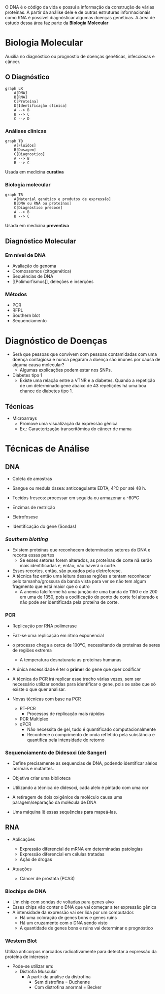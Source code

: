O DNA é o código da vida e possui a informação da construção de várias proteínas. A partir da análise dele e de outras estruturas informacionais como RNA é possível diagnósticar algumas doenças genéticas.
A área de estudo dessa área faz parte da **Biologia Molecular**

# Biologia Molecular
Auxilia no diagnóstico ou prognostio de doenças genéticas, infecciosas e câncer.

## O Diagnóstico

```mermaid
graph LR
	A[DNA]
	B[RNA]
	C[Proteína]
	D[Identificação clínica]
	A --> B
	B --> C
	C --> D

```

### Análises clínicas
```mermaid
graph TB
	A[Fluidos]
	B[Dosagem]
	C[Diagnostico]
	A --> B
	B --> C

```
Usada em medicina **curativa**

### Biologia molecular
```mermaid
graph TB
	A[Material genético e produtos de expressão]
	B[DNA ou RNA ou proteínas]
	C[Diagnóstico precoce]
	A --> B
	B --> C

```
Usada em medicina **preventiva**

## Diagnóstico Molecular

### Em nível de DNA
- Avaliação do genoma
- Cromossomos (citogenética)
- Sequências de DNA
- [[Polimorfismos]], deleções e inserções

### Métodos
- PCR
- RFPL
- Southern blot
- Sequenciamento

# Diagnóstico de Doenças
- Será que pessoas que convivem com pessoas contamidadas com uma doença contagiosa e nunca pegaram a doença são imunes por causa de alguma causa molecular?
	- Algumas explicações podem estar nos SNPs.
- Diabetes tipo 1
	- Existe uma relação entre a VTNR e a diabetes. Quando a repetição de um determinado gene abaixo de 43 repetições há uma boa chance de diabetes tipo 1.

## Técnicas
- Microarrays
	- Promove uma visualização da expressão gênica
	- Ex.: Caracterização transcritômica do câncer de mama

# Técnicas de Análise

## DNA
- Coleta de amostras
- Sangue ou medula óssea: anticoagulante EDTA, 4ºC por até 48 h.
- Tecidos frescos: processar em seguida ou armazenar a -80ºC


- Enzimas de restrição
- Eletrofosese
- Identificação do gene (Sondas)

### *Southern blotting*
- Existem proteínas que reconhecem determinados setores do DNA e recorta essas partes
	- Se esses setores forem alterados, as proteínas de corte nã serão mais identificadas e, então, não haverá o corte.
- Esses recortes, então, são puxados pela eletroforese.
- A técnica faz então uma leitura dessas regiões e tentam reconhecer pelo tamanho/grossura da banda vista para ver se não tem algum fragmento que está maior que o outro
	- A anemia falciforme há uma junção de uma banda de 1150 e de 200 em uma de 1350, pois a codificação do ponto de corte foi alterado e não pode ser identificada pela proteína de corte.

### PCR
- Replicação por RNA polimerase
- Faz-se uma replicação em ritmo exponencial
- o processo chega a cerca de 100ºC, necessitando da proteínas de seres de regiões extrema
	- A temperatura desnaturaria as proteínas humanas
- A única necessidade é ter o **primer** do gene que quer codificar
- A técnica do PCR irá replicar esse trecho várias vezes, sem ser necessário utilizar sondas para identificar o gene, pois se sabe que só existe o que quer analisar.

- Novas técnicas com base na PCR
	- RT-PCR
		- Processos de replicação mais rápidos
	- PCR Multiplex
	- qPCR
		- Não necessita de gel, tudo é quantificado computacionalmente
		- Reconhece o comprimento de onda refletido pela substância e quantifica pela intensidade do retorno

### Sequenciamento de Didesoxi (de Sanger)
- Define precisamente as sequencias de DNA, podendo identificar alelos normais e mutantes.
- Objetiva criar uma biblioteca

- Utilizando a técnica de didesoxi, cada alelo é pintado com uma cor
- A retiragem de dois oxigênios da moléculo causa uma paragem/separação da molécula de DNA
- Uma máquina lê essas sequências para mapeá-las.

## RNA
- Aplicações
	- Expressão diferencial de mRNA em determinadas patologias
	- Expressão diferencial em células tratadas
	- Ação de drogas

- Atuações
	- Câncer de próstata (PCA3)

### Biochips de DNA
- Um chip com sondas de voltadas para genes alvo
- Esses chips vão conter o DNA que vai começar a ter expressão gênica
- A intensidade da expressão vai ser lida por um computador.
	- Há uma coloração de genes bons e genes ruins
	- Há um cruzamento com o DNA sendo visto
	- A quantidade de genes bons e ruins vai determinar o prognóstico

### Western Blot
Utiliza anticorpos marcados radioativamente para detectar a expressão da proteína de interesse

- Pode-se utilizar em:
	- Distrofia Muscular
		- A partir da análise da distrofina
			- Sem distrofina = Duchenne
			- Com distrofina anormal = Becker

